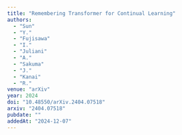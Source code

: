 ```yaml
---
title: "Remembering Transformer for Continual Learning"
authors:
  - "Sun"
  - "Y."
  - "Fujisawa"
  - "I."
  - "Juliani"
  - "A."
  - "Sakuma"
  - "J."
  - "Kanai"
  - "R."
venue: "arXiv"
year: 2024
doi: "10.48550/arXiv.2404.07518"
arxiv: "2404.07518"
pubdate: ""
addedAt: "2024-12-07"
---
```

